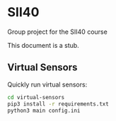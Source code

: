 # SII40
Group project for the SII40 course

This document is a stub.

## Virtual Sensors
Quickly run virtual sensors:
```bash
cd virtual-sensors
pip3 install -r requirements.txt
python3 main config.ini
```